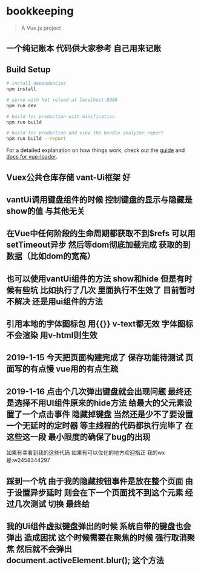 # bookkeeping

> A Vue.js project

## 一个纯记账本 代码供大家参考 自己用来记账

## Build Setup

``` bash
# install dependencies
npm install

# serve with hot reload at localhost:8080
npm run dev

# build for production with minification
npm run build

# build for production and view the bundle analyzer report
npm run build --report
```

For a detailed explanation on how things work, check out the [guide](http://vuejs-templates.github.io/webpack/) and [docs for vue-loader](http://vuejs.github.io/vue-loader).


## Vuex公共仓库存储 vant-Ui框架   好

## vantUi调用键盘组件的时候 控制键盘的显示与隐藏是show的值 与其他无关
## 在Vue中任何阶段的生命周期都获取不到$refs 可以用setTimeout异步 然后等dom彻底加载完成 获取的到数据（比如dom的宽高）
## 也可以使用vantUi组件的方法 show和hide 但是有时候有些坑 比如执行了几次 里面执行不生效了 目前暂时不解决 还是用ui组件的方法
## 引用本地的字体图标包 用{{}} v-text都无效 字体图标不会渲染 用v-html则生效 
## 2019-1-15 今天把页面构建完成了 保存功能待测试 页面写的有点慢 vue用的有点生疏
## 2019-1-16 点击个几次弹出键盘就会出现问题  最终还是选择不用UI组件原来的hide方法 给最大的父元素设置了一个点击事件 隐藏掉键盘 当然还是少不了要设置一个无延时的定时器 等主线程的代码都执行完毕了 在这些这一段 最小限度的确保了bug的出现  
如果有幸看到我的这些代码 如果有可以优化的地方欢迎指正 我的wx是:w2458344297
## 踩到一个坑 由于我的隐藏按钮事件是放在整个页面 由于设置异步延时 则会在下一个页面找不到这个元素  经过几次测试 切换 最终给
## 我的Ui组件虚拟键盘弹出的时候 系统自带的键盘也会弹出 造成困扰 这个时候需要在聚焦的时候 强行取消聚焦 然后就不会弹出            document.activeElement.blur(); 这个方法
                    